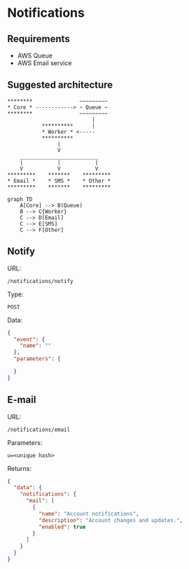 # Notifications

## Requirements

* AWS Queue
* AWS Email service

## Suggested architecture

```
********               ~~~~~~~~~
* Core * ------------> ~ Queue ~
********               ~~~~~~~~~
                           |
           **********      |
           * Worker * <-----
           **********
                |
                V
    _________________________
    |           |           |
    V           V           V
*********    *******    *********
* Email *    * SMS *    * Other *
*********    *******    *********
```

```mermaid
graph TD
    A[Core] --> B(Queue)
    B --> C{Worker}
    C --> D[Email]
    C --> E[SMS]
    C --> F[Other]
```

## Notify

URL:
```
/notifications/notify
```

Type:
```
POST
```

Data:
```json
{
  "event": {
    "name": ""
  },
  "parameters": {

  }
}
```

## E-mail

URL:
```
/notifications/email
```

Parameters:
```
u=<unique hash>
```

Returns:
```json
{
  "data": {
    "notifications": {
      "mail": [
        {
          "name": "Account notifications",
          "description": "Account changes and updates.",
          "enabled": true
        }
      ]
    }
  }
}
```